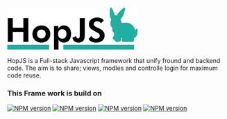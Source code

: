 ![HopJS](https://raw.githubusercontent.com/codemeasandwich/HopJS/master/hopjs.png)

HopJS is a Full-stack Javascript framework that unify fround and backend code. The aim is to share; views, modles and controlle login for maximum code reuse.

### This Frame work is build on

[![NPM version](https://img.shields.io/badge/Sails.js-0.11.4-46AAC0.svg)]() 
[![NPM version](https://img.shields.io/badge/Backbone-1.2.3-0071B5.svg)]() 
[![NPM version](https://img.shields.io/badge/React.Js-0.14.6-00D8FF.svg)]() 
[![NPM version](https://img.shields.io/badge/Webpack-1.12.9-lightgrey.svg)]()